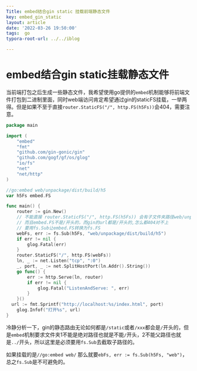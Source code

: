 ```yaml
---
Title: embed结合gin static 挂载前端静态文件
key: embed_gin_static
layout: article
date: '2022-03-26 19:50:00'
tags:  go
typora-root-url: ../../iblog

---
```


# embed结合gin static挂载静态文件

当前端打包之后生成一些静态文件，我希望使用go提供的`embed`机制能够将前端文件打包到二进制里面，同时web端访问肯定希望通过gin的staticFS挂载，一举两得。但是如果不至于直接`router.StaticFS("/", http.FS(h5Fs))`会404，需要注意。

```go
package main

import (
	"embed"
	"fmt"
	"github.com/gin-gonic/gin"
	"github.com/gogf/gf/os/glog"
	"io/fs"
	"net"
	"net/http"
)

//go:embed web/unpackage/dist/build/h5
var h5Fs embed.FS

func main() {
	router := gin.New()
	// 不能直接	router.StaticFS("/", http.FS(h5Fs)) 会有子文件夹路径web/unpackage/dist/build/h5去不掉，
	// 而且embed.FS不是/开头的，而gin的url都是/开头的,怎么都404对不上
	// 要用fs.Sub让embed.FS转换为fs.FS
	webFs, err := fs.Sub(h5Fs, "web/unpackage/dist/build/h5")
	if err != nil {
		glog.Fatal(err)
	}
	router.StaticFS("/", http.FS(webFs))
	ln, _ := net.Listen("tcp", ":0")
	_, port, _ := net.SplitHostPort(ln.Addr().String())
	go func() {
		err := http.Serve(ln, router)
		if err != nil {
			glog.Fatal("ListenAndServe: ", err)
		}
	}()
  url := fmt.Sprintf("http://localhost:%s/index.html", port)
	glog.Infof("打开%s", url)
}

```



冷静分析一下，gin的静态路由无论如何都是`/static`或者`/xxx`都会是`/`开头的，但是`embed`机制要求文件夹1不能是绝对路径也就是不能`/`开头，2不能父路径也就是`../`开头，所以这里是必须要用`fs.Sub`去截取子路径的。

如果挂载的是`//go:embed web/` 那么就要`ebFs, err := fs.Sub(h5Fs, "web")`， 总之`fs.Sub`是不可避免的。
